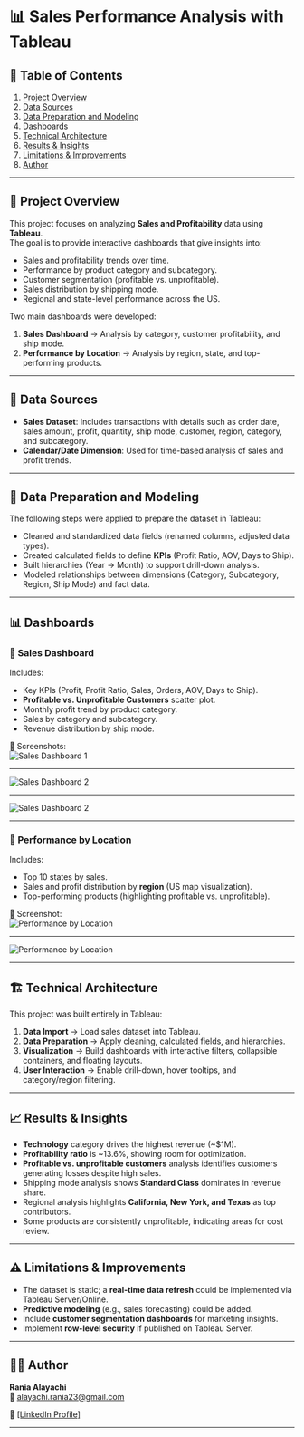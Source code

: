 # 📊 Sales Performance Analysis with Tableau

## 📑 Table of Contents

1. [Project Overview](#project-overview)  
2. [Data Sources](#data-sources)  
3. [Data Preparation and Modeling](#data-preparation-and-modeling)  
4. [Dashboards](#dashboards)  
5. [Technical Architecture](#technical-architecture)  
6. [Results & Insights](#results--insights)  
7. [Limitations & Improvements](#limitations--improvements)  
8. [Author](#author)  

---

## 🚀 Project Overview

This project focuses on analyzing **Sales and Profitability** data using **Tableau**.  
The goal is to provide interactive dashboards that give insights into:

- Sales and profitability trends over time.  
- Performance by product category and subcategory.  
- Customer segmentation (profitable vs. unprofitable).  
- Sales distribution by shipping mode.  
- Regional and state-level performance across the US.  

Two main dashboards were developed:  

1. **Sales Dashboard** → Analysis by category, customer profitability, and ship mode.  
2. **Performance by Location** → Analysis by region, state, and top-performing products.  

---

## 📂 Data Sources

* **Sales Dataset**: Includes transactions with details such as order date, sales amount, profit, quantity, ship mode, customer, region, category, and subcategory.  
* **Calendar/Date Dimension**: Used for time-based analysis of sales and profit trends.  

---

## 🔄 Data Preparation and Modeling

The following steps were applied to prepare the dataset in Tableau:

* Cleaned and standardized data fields (renamed columns, adjusted data types).  
* Created calculated fields to define **KPIs** (Profit Ratio, AOV, Days to Ship).  
* Built hierarchies (Year → Month) to support drill-down analysis.  
* Modeled relationships between dimensions (Category, Subcategory, Region, Ship Mode) and fact data.  

---

## 📊 Dashboards

### 🔹 Sales Dashboard  

Includes:  
- Key KPIs (Profit, Profit Ratio, Sales, Orders, AOV, Days to Ship).  
- **Profitable vs. Unprofitable Customers** scatter plot.  
- Monthly profit trend by product category.  
- Sales by category and subcategory.  
- Revenue distribution by ship mode.  

📌 Screenshots:  
![Sales Dashboard 1](im1.png)  

---
![Sales Dashboard 2](im2.png)  

---
![Sales Dashboard 2](im3.png) 

---

### 🔹 Performance by Location  

Includes:  
- Top 10 states by sales.  
- Sales and profit distribution by **region** (US map visualization).  
- Top-performing products (highlighting profitable vs. unprofitable).  

📌 Screenshot:  
![Performance by Location](im4.png)  

---
![Performance by Location](im5.png) 

---

## 🏗️ Technical Architecture

This project was built entirely in Tableau:  

1. **Data Import** → Load sales dataset into Tableau.  
2. **Data Preparation** → Apply cleaning, calculated fields, and hierarchies.  
3. **Visualization** → Build dashboards with interactive filters, collapsible containers, and floating layouts.  
4. **User Interaction** → Enable drill-down, hover tooltips, and category/region filtering.  

---

## 📈 Results & Insights

* **Technology** category drives the highest revenue (~$1M).  
* **Profitability ratio** is ~13.6%, showing room for optimization.  
* **Profitable vs. unprofitable customers** analysis identifies customers generating losses despite high sales.  
* Shipping mode analysis shows **Standard Class** dominates in revenue share.  
* Regional analysis highlights **California, New York, and Texas** as top contributors.  
* Some products are consistently unprofitable, indicating areas for cost review.  

---

## ⚠️ Limitations & Improvements

* The dataset is static; a **real-time data refresh** could be implemented via Tableau Server/Online.  
* **Predictive modeling** (e.g., sales forecasting) could be added.  
* Include **customer segmentation dashboards** for marketing insights.  
* Implement **row-level security** if published on Tableau Server.  

---

## 👩‍💻 Author

**Rania Alayachi**  
📧 alayachi.rania23@gmail.com
  
🔗 [[LinkedIn Profile]](https://www.linkedin.com/in/rania-al-ayachi/)  

---

